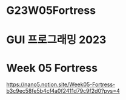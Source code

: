 # G23W05Fortress

# GUI 프로그래밍 2023
# Week 05 Fortress

https://nano5.notion.site/Week05-Fortress-b3c9ec58fe5b4cf4a0f2411d79c9f2d0?pvs=4
